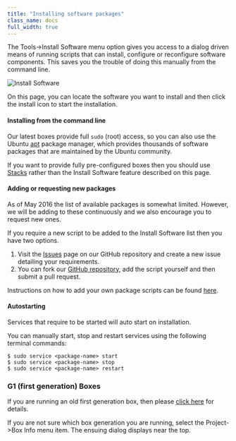 ```yaml
---
title: "Installing software packages"
class_name: docs
full_width: true
---
```


The Tools->Install Software menu option gives you access to a dialog driven means of running scripts that can install, configure or reconfigure software components. This saves you the trouble of doing this manually from the command line. 

![Install Software](/img/docs/install-sw-g2.png)

On this page, you can locate the software you want to install and then click the install icon to start the installation.

#### Installing from the command line
Our latest boxes provide full `sudo` (root) access, so you can also use the Ubuntu [apt](https://help.ubuntu.com/community/AptGet/Howto) package manager, which provides thousands of software packages that are maintained by the Ubuntu community.

If you want to provide fully pre-configured boxes then you should use [Stacks](/docs/dashboard/stacks/listing/) rather than the Install Software feature described on this page. 


#### Adding or requesting new packages
As of May 2016 the list of available packages is somewhat limited. However, we will be adding to these continuously and we also encourage you to request new ones. 

If you require a new script to be added to the Install Software list then you have two options.

1. Visit the [Issues](https://github.com/codio/install_software/issues) page on our GitHub repository and create a new issue detailing your requirements.
1. You can fork our [GitHub repository](https://github.com/codio/install_software), add the script yourself and then submit a pull request.

Instructions on how to add your own package scripts can be found [here](/docs/ide/boxes/installsw/parts-coding/).


#### Autostarting
Services that require to be started will auto start on installation.

You can manually start, stop and restart services using the following terminal commands:

```
$ sudo service <package-name> start
$ sudo service <package-name> stop
$ sudo service <package-name> restart
```

### G1 (first generation) Boxes
If you are running an old first generation box, then please [click here](/docs/ide/boxes/installsw/g1/) for details.

If you are not sure which box generation you are running, select the Project->Box Info menu item. The ensuing dialog displays near the top.
